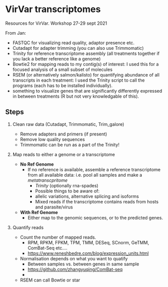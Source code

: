 # VirVar transcriptomes
Resources for VirVar. Workshop 27-29 sept 2021



From Jan: 
- FASTQC for visualizing read quality, adaptor presence etc.
- Cutadapt for adapter trimming (you can also use Trimmomatic)
- Trinity for reference transcriptome assembly (all treatments together if you lack a better reference like a genome)
- Bowtie2 for mapping reads to my contig(s) of interest: I used this for a focused analysis of a small subset of molecules
- RSEM (or alternatively salmon/kalisto) for quantifying abundance of all transcripts in each treatment: I used the Trinity script to call the programs (each has to be installed individually).
- something to visualize genes that are significantly differently expressed in between treatments (R but not very knowledgable of this).

## Steps
1) Clean raw data (Cutadapt, Trimmomatic, Trim_galore)
   * Remove adapters and primers (if present)
   * Remove low quality sequences 
   * Trimmomatic can be run as a part of the Trinity! 

2) Map reads to either a genome or a transcriptome
   * **No Ref Genome**
     * If no reference is available, assemble a reference transcriptome from all available data: i.e. pool all samples and make a *metatranscpritome* 
       * *Trinity* (optionally rna-spades)
       * Possible things to be aware of: 
       * allelic variations, alternative splicing and isoforms
       * Mixed reads if the transcriptome contains reads from hosts and parasite/virus
   *  **With Ref Genome**
      *  Either map to the genomic sequences, or to the predicted genes. 
3) Quantify reads
   * Count the number of mapped reads. 
     * RPM, RPKM, FPKM, TPM, TMM, DESeq, SCnorm, GeTMM, ComBat-Seq etc....
     * https://www.reneshbedre.com/blog/expression_units.html
   * Normalisation depends on what you want to quatify
     * Between samples vs. between genes in same sample
     * https://github.com/zhangyuqing/ComBat-seq
     * 
   * RSEM can call Bowtie or star